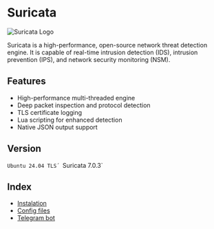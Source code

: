 # Suricata

![Suricata Logo](https://suricata.io/wp-content/uploads/2023/09/Logo-Suricata-vert-whitetype-R.png)

Suricata is a high-performance, open-source network threat detection engine. It is capable of real-time intrusion detection (IDS), intrusion prevention (IPS), and network security monitoring (NSM).

## Features
- High-performance multi-threaded engine
- Deep packet inspection and protocol detection
- TLS certificate logging
- Lua scripting for enhanced detection
- Native JSON output support

## Version
`Ubuntu 24.04 TLS´
`Suricata 7.0.3`

## Index
- [Instalation](/docs/install.md)
- [Config files](/docs/config.md)
- [Telegram bot](/docs/telbot.md)
